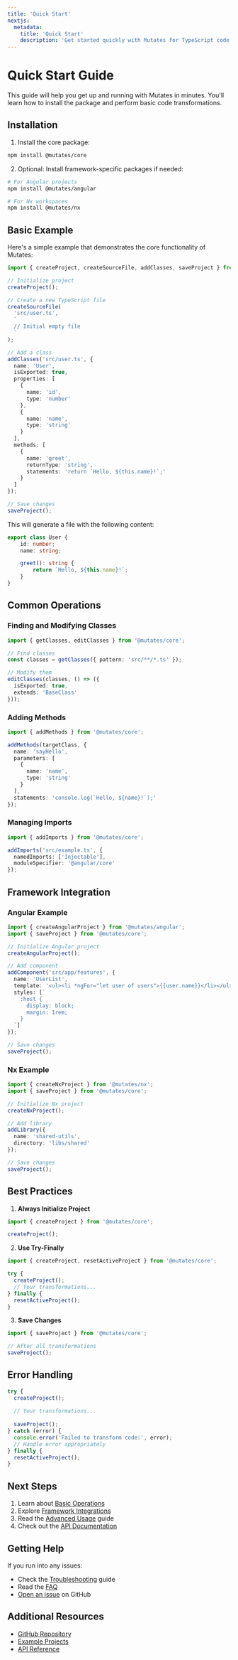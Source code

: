 ```yaml
---
title: 'Quick Start'
nextjs:
  metadata:
    title: 'Quick Start'
    description: 'Get started quickly with Mutates for TypeScript code transformation'
---
```


# Quick Start Guide

This guide will help you get up and running with Mutates in minutes. You'll learn how to install the package and perform basic code transformations.

## Installation

1. Install the core package:

```bash
npm install @mutates/core
```

2. Optional: Install framework-specific packages if needed:

```bash
# For Angular projects
npm install @mutates/angular

# For Nx workspaces
npm install @mutates/nx
```

## Basic Example

Here's a simple example that demonstrates the core functionality of Mutates:

```typescript
import { createProject, createSourceFile, addClasses, saveProject } from '@mutates/core';

// Initialize project
createProject();

// Create a new TypeScript file
createSourceFile(
  'src/user.ts',
  `
  // Initial empty file
  `
);

// Add a class
addClasses('src/user.ts', {
  name: 'User',
  isExported: true,
  properties: [
    {
      name: 'id',
      type: 'number'
    },
    {
      name: 'name',
      type: 'string'
    }
  ],
  methods: [
    {
      name: 'greet',
      returnType: 'string',
      statements: 'return `Hello, ${this.name}!`;'
    }
  ]
});

// Save changes
saveProject();
```

This will generate a file with the following content:

```typescript
export class User {
    id: number;
    name: string;

    greet(): string {
        return `Hello, ${this.name}!`;
    }
}
```

## Common Operations

### Finding and Modifying Classes

```typescript
import { getClasses, editClasses } from '@mutates/core';

// Find classes
const classes = getClasses({ pattern: 'src/**/*.ts' });

// Modify them
editClasses(classes, () => ({
  isExported: true,
  extends: 'BaseClass'
}));
```

### Adding Methods

```typescript
import { addMethods } from '@mutates/core';

addMethods(targetClass, {
  name: 'sayHello',
  parameters: [
    {
      name: 'name',
      type: 'string'
    }
  ],
  statements: 'console.log(`Hello, ${name}!`);'
});
```

### Managing Imports

```typescript
import { addImports } from '@mutates/core';

addImports('src/example.ts', {
  namedImports: ['Injectable'],
  moduleSpecifier: '@angular/core'
});
```

## Framework Integration

### Angular Example

```typescript
import { createAngularProject } from '@mutates/angular';
import { saveProject } from '@mutates/core';

// Initialize Angular project
createAngularProject();

// Add component
addComponent('src/app/features', {
  name: 'UserList',
  template: '<ul><li *ngFor="let user of users">{{user.name}}</li></ul>',
  styles: [`
    :host {
      display: block;
      margin: 1rem;
    }
  `]
});

// Save changes
saveProject();
```

### Nx Example

```typescript
import { createNxProject } from '@mutates/nx';
import { saveProject } from '@mutates/core';

// Initialize Nx project
createNxProject();

// Add library
addLibrary({
  name: 'shared-utils',
  directory: 'libs/shared'
});

// Save changes
saveProject();
```

## Best Practices

1. **Always Initialize Project**
```typescript
import { createProject } from '@mutates/core';

createProject();
```

2. **Use Try-Finally**
```typescript
import { createProject, resetActiveProject } from '@mutates/core';

try {
  createProject();
  // Your transformations...
} finally {
  resetActiveProject();
}
```

3. **Save Changes**
```typescript
import { saveProject } from '@mutates/core';

// After all transformations
saveProject();
```

## Error Handling

```typescript
try {
  createProject();
  
  // Your transformations...
  
  saveProject();
} catch (error) {
  console.error('Failed to transform code:', error);
  // Handle error appropriately
} finally {
  resetActiveProject();
}
```

## Next Steps

1. Learn about [Basic Operations](/basic-operations)
2. Explore [Framework Integrations](/framework-integrations)
3. Read the [Advanced Usage](/advanced-usage) guide
4. Check out the [API Documentation](https://mutates.katsuba.dev)

## Getting Help

If you run into any issues:

- Check the [Troubleshooting](/troubleshooting) guide
- Read the [FAQ](/frequently-asked-questions)
- [Open an issue](https://github.com/ikatsuba/mutates/issues/new) on GitHub

## Additional Resources

- [GitHub Repository](https://github.com/ikatsuba/mutates)
- [Example Projects](https://github.com/ikatsuba/mutates/tree/main/examples)
- [API Reference](https://mutates.katsuba.dev)
